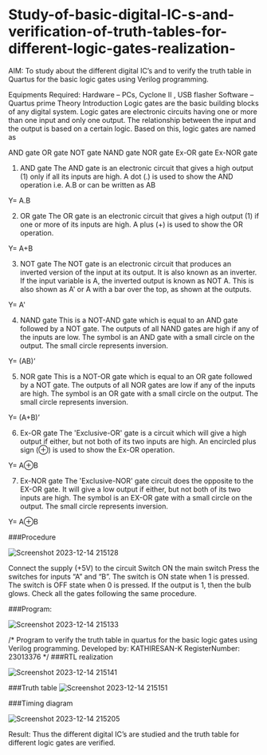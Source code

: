 # Study-of-basic-digital-IC-s-and-verification-of-truth-tables-for-different-logic-gates-realization-
 AIM:
To study about the different digital IC’s and to verify the truth table in Quartus for the basic logic gates using Verilog programming.

Equipments Required:
Hardware – PCs, Cyclone II , USB flasher
Software – Quartus prime
Theory
Introduction
Logic gates are the basic building blocks of any digital system. Logic gates are electronic circuits having one or more than one input and only one output. The relationship between the input and the output is based on a certain logic. Based on this, logic gates are named as

AND gate
OR gate
NOT gate
NAND gate
NOR gate
Ex-OR gate
Ex-NOR gate
1) AND gate
The AND gate is an electronic circuit that gives a high output (1) only if all its inputs are high. A dot (.) is used to show the AND operation i.e. A.B or can be written as AB

Y= A.B

2) OR gate
The OR gate is an electronic circuit that gives a high output (1) if one or more of its inputs are high. A plus (+) is used to show the OR operation.

Y= A+B

3) NOT gate
The NOT gate is an electronic circuit that produces an inverted version of the input at its output. It is also known as an inverter. If the input variable is A, the inverted output is known as NOT A. This is also shown as A' or A with a bar over the top, as shown at the outputs.

Y= A'

4) NAND gate
This is a NOT-AND gate which is equal to an AND gate followed by a NOT gate. The outputs of all NAND gates are high if any of the inputs are low. The symbol is an AND gate with a small circle on the output. The small circle represents inversion.

Y= (AB)’

5) NOR gate
This is a NOT-OR gate which is equal to an OR gate followed by a NOT gate. The outputs of all NOR gates are low if any of the inputs are high. The symbol is an OR gate with a small circle on the output. The small circle represents inversion.

Y= (A+B)’

6) Ex-OR gate
The 'Exclusive-OR' gate is a circuit which will give a high output if either, but not both of its two inputs are high. An encircled plus sign (⊕) is used to show the Ex-OR operation.

Y= A⊕B

7) Ex-NOR gate
The 'Exclusive-NOR' gate circuit does the opposite to the EX-OR gate. It will give a low output if either, but not both of its two inputs are high. The symbol is an EX-OR gate with a small circle on the output. The small circle represents inversion.

Y= A⊕B

###Procedure

![Screenshot 2023-12-14 215128](https://github.com/Kathiresan-23013376/Study-of-basic-digital-IC-s-and-verification-of-truth-tables-for-different-logic-gates-realization-/assets/150008375/01438bde-ae73-4474-a2a6-c3d0ec01bfc0)


Connect the supply (+5V) to the circuit
Switch ON the main switch
Press the switches for inputs “A” and “B”. The switch is ON state when 1 is pressed. The switch is OFF state when 0 is pressed.
If the output is 1, then the bulb glows.
Check all the gates following the same procedure.

###Program:

![Screenshot 2023-12-14 215133](https://github.com/Kathiresan-23013376/Study-of-basic-digital-IC-s-and-verification-of-truth-tables-for-different-logic-gates-realization-/assets/150008375/d275f198-ee17-4191-b709-6ea26c956700)



/*
Program to verify the truth table in quartus for the basic logic gates using Verilog programming.
Developed by: KATHIRESAN-K
RegisterNumber: 23013376
*/
###RTL realization

![Screenshot 2023-12-14 215141](https://github.com/Kathiresan-23013376/Study-of-basic-digital-IC-s-and-verification-of-truth-tables-for-different-logic-gates-realization-/assets/150008375/4ef91546-1f0f-41bb-8dad-7f975e8664e5)


###Truth table 
![Screenshot 2023-12-14 215151](https://github.com/Kathiresan-23013376/Study-of-basic-digital-IC-s-and-verification-of-truth-tables-for-different-logic-gates-realization-/assets/150008375/84773068-4118-4594-a594-3c522824d794)

###Timing diagram

![Screenshot 2023-12-14 215205](https://github.com/Kathiresan-23013376/Study-of-basic-digital-IC-s-and-verification-of-truth-tables-for-different-logic-gates-realization-/assets/150008375/1c488137-ed0f-482f-b34a-510a563c02b1)

Result:
Thus the different digital IC’s are studied and the truth table for different logic gates are verified.
